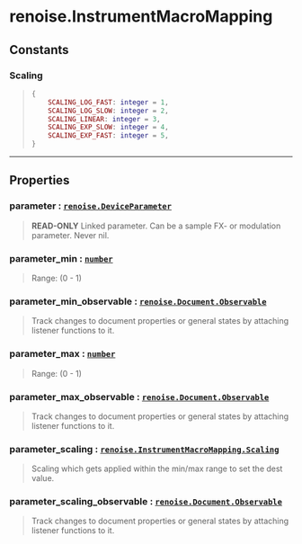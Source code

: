 # renoise.InstrumentMacroMapping<a name="renoise.InstrumentMacroMapping"></a>  

<!-- toc -->
  
## Constants
### Scaling<a name="Scaling"></a>
> ```lua
> {
>     SCALING_LOG_FAST: integer = 1,
>     SCALING_LOG_SLOW: integer = 2,
>     SCALING_LINEAR: integer = 3,
>     SCALING_EXP_SLOW: integer = 4,
>     SCALING_EXP_FAST: integer = 5,
> }
> ```
  

---  
## Properties
### parameter : [`renoise.DeviceParameter`](../../API/renoise/renoise.DeviceParameter.md)<a name="parameter"></a>
> **READ-ONLY** Linked parameter.
> Can be a sample FX- or modulation parameter. Never nil.

### parameter_min : [`number`](../../API/builtins/number.md)<a name="parameter_min"></a>
> Range: (0 - 1)

### parameter_min_observable : [`renoise.Document.Observable`](../../API/renoise/renoise.Document.Observable.md)<a name="parameter_min_observable"></a>
> Track changes to document properties or general states by attaching listener
> functions to it.

### parameter_max : [`number`](../../API/builtins/number.md)<a name="parameter_max"></a>
> Range: (0 - 1)

### parameter_max_observable : [`renoise.Document.Observable`](../../API/renoise/renoise.Document.Observable.md)<a name="parameter_max_observable"></a>
> Track changes to document properties or general states by attaching listener
> functions to it.

### parameter_scaling : [`renoise.InstrumentMacroMapping.Scaling`](renoise.InstrumentMacroMapping.md#Scaling)<a name="parameter_scaling"></a>
> Scaling which gets applied within the min/max range to set the dest value.

### parameter_scaling_observable : [`renoise.Document.Observable`](../../API/renoise/renoise.Document.Observable.md)<a name="parameter_scaling_observable"></a>
> Track changes to document properties or general states by attaching listener
> functions to it.

  

